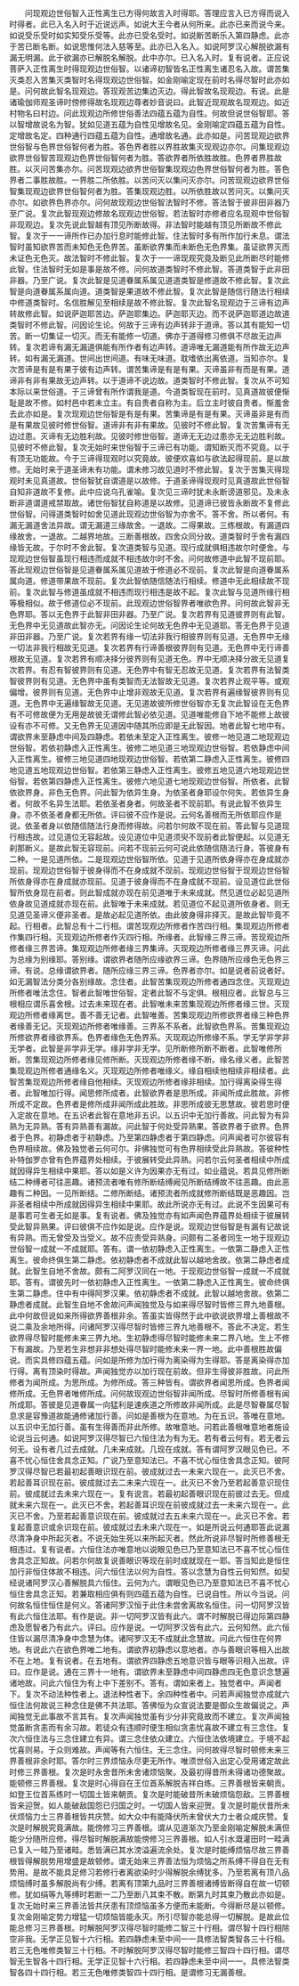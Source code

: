 <!-- { "loadSidebar": true } -->
　　问现观边世俗智入正性离生已方得何故言入时得耶。答理应言入已方得而说入时得者。此已入名入时于近说远声。如说大王今者从何所来。此亦已来而说今来。如说受乐受时如实知受乐受等。此亦已受名受时。如说断苦断乐入第四静虑。此亦于苦已断名断。如说思惟何法入慈等至。此亦已入名入。如说阿罗汉心解脱欲漏有漏无明漏。此于欲漏亦已解脱名解脱。此中亦尔。已入名入时。复有说者。正应说菩萨入正性离生时得现观边世俗智。以诸谛初智皆名正性离生诸忍名入故。谓苦集灭类忍入苦集灭类智时名得现观边世俗智。如金刚喻定现在前时名得尽智时此亦如是。问何故此智名现观边。答现观苦边集边灭边。得此智故名现观边。有说。此是诸瑜伽师观圣谛时傍修得故名现观边尊者妙音说曰。此智近现观故名现观边。如近村物名曰村边。问此现观边所修世俗善法四蕴五蕴为自性。何故但说世俗智耶。答以智增故说名为智。犹如见道五蕴为自性见增故名见。金刚喻定四蕴五蕴为自性。定增故名定。四种通行四蕴五蕴为自性。通增故名通。此亦如是。问苦现观边欲界世俗智与色界世俗智何者为胜。答色界者胜以界胜故集灭现观边亦尔。问集现观边欲界世俗智苦现观边色界世俗智何者为胜。答欲界者所依胜故胜。色界者界胜故胜。以灭问苦集亦尔。问苦现观边欲界世俗智集现观边色界世俗智何者为胜。答色界者二事胜故胜。一界胜二所依胜。以苦问灭以集问灭亦尔。问苦现观边欲界世俗智集现观边欲界世俗智何者为胜。答集现观边胜。以所依胜故以苦问灭。以集问灭亦尔。如欲界色界亦尔。问何故现观边世俗智法智时不修。答法智于彼非田非器乃至广说。复次此智现观边修故名现观边世俗智。若法智时亦修者应名现观中世俗智非现观边。复次先说此智越有顶见所断故得。非法智时能越有顶见所断故不修此智。复次于一一谛所作已办加行息时能修此智。住法智时多有所作加行未息。谓法智时虽知欲界苦而未知色无色界苦。虽断欲界集而未断色无色界集。虽证欲界灭而未证色无色灭。故法智时不修此智。复次于一一谛现观究竟及断见此所断尽时能修此智。住法智时无如是事是故不修。问何故道类智时不修此智。答道类智于此非田非器。乃至广说。复次此智是见道眷属系属见道道类智是修道故不修此智。复次此智是向道眷属系属向道。道类智是果道故不修此智。复次此智是随信行随法行相续中修道类智时。名信胜解见至相续是故不修此智。复次此智名现观边于三谛有边声转故修此智。如说萨迦耶苦边。萨迦耶集边。萨迦耶灭边。而不说萨迦耶道边故道类智时不修此智。问因论生论。何故于三谛有边声转非于道谛。答以其有能知一切苦。断一切集证一切灭。而无有能修一切道。佛亦于道得修习修俱不尽故无边声转。复次若谛有漏无漏道俱能有所作者有边声转。道谛唯无漏道能有所作故无边声转。如有漏无漏道。世间出世间道。有味无味道。耽嗜依出离依道。当知亦尔。复次苦谛是有是有果于彼有边声转。谓苦集谛是有是有果。灭谛虽非有而是有果。道谛非有非有果故无边声转。以于道谛不说边故。道类智时不修此智。复次从不可知本际以来世俗道。于三谛曾有所作谓我是道。今道类智现在前时。见真道故彼便惭耻是故不修。如村邑中若未立主。有自贵者自称为主。后立主时彼自贵者。惭羞舍去此亦如是。复次现观边世俗智是有是有果。苦集谛是有是有果。灭谛虽非是有而是有果故见彼时修世俗智。道谛非有非有果故。见彼时不修此智。复次苦集谛有无边过患。灭谛有无边胜利故。见彼时修世俗智。道谛无无边过患亦无无边胜利故。见彼时不修此智。复次无始时来世俗智于三谛已有功能。谓知断灭而不究竟。以于有顶无功能故。今于三谛得现观时以究竟故。彼便欢喜如与欲法起得现前。是以故修。无始时来于道圣谛未有功能。谓未修习故见道时不修此智。复次于苦集灭得现观时未见真道故。世俗智犹自谓道是以故修。于道圣谛得现观时见真道故此世俗智自知非道故不复修。此中应说乌孔雀喻。复次见三谛时犹未永断谤道邪见。及未永断非道谓道戒禁取故。诸世俗智犹自称道是以故修。见道谛已彼皆永断故不复修此世俗智。问得道类智时如舍见道此现观边世俗智为亦舍不。答不舍。所以者何。有漏无漏道舍法异故。谓无漏道三缘故舍。一退故。二得果故。三练根故。有漏道四缘故舍。一退故。二越界地故。三断善根故。四舍众同分故。道类智时于舍有漏四缘皆无故。于尔时不舍此智。复次道类智与见道。现行成就俱相违故尔时便舍。与现观边世俗智虽现行相违而成就不相违故尔时不舍。问何故修道中此智不现前耶。答此现观边世俗智是见道眷属系属见道故于修道必不现前。复次此智是向道眷属系属向道。修道带果故不现前。复次此智依随信随法行相续。修道中无此相续故不现前。复次此智与修道虽成就不相违而现行相违是故不起。复次此智与见道所缘行相等极相似。故于修道位必不现前。此现观边世俗智界者唯欲色界。问何故此智非无色界耶。答以无色界于此智非田非器。乃至广说。复次若界有见道彼界则有此智。无色界中无见道故此智亦无。问因论生论何故无色界中无见道耶。答无色界于见道非田非器。乃至广说。复次若界有缘一切法非我行相彼界则有见道。无色界中无缘一切法非我行相故无见道。复次若界有行谛善根彼界则有见道。无色界中无行谛善根故无见道。复次若界有顺决择分彼界则有见道无色。界中无顺决择分故无见道复次若界。有忍有智彼界则有见道。无色界中有智无忍故无见道。复次若界有法智类智彼界则有见道。无色界中虽有类智而无法智故无见道。复次若界止观平等。或观偏增。彼界则有见道。无色界中止增非观故无见道。复次若界有遍缘智彼界则有见道。无色界中无遍缘智故无见道。无见道故彼所修世俗智亦无复次此智设在无色界有不可修故便为无用是故彼无谓修此智必依见道。见道唯能修自下地不能修上故彼设有亦不可修。又无色界无见道因中随其所应即是无此智因。地者此智七地中有。谓欲界未至静虑中间及四静虑。若依未至定入正性离生。彼修一地见道二地现观边世俗智。若依初静虑入正性离生。彼修二地见道三地现观边世俗智。若依静虑中间入正性离生。彼修三地见道四地现观边世俗智。若依第二静虑入正性离生。彼修四地见道五地现观边世俗智。若依第三静虑入正性离生。彼修五地见道六地现观边世俗智。若依第四静虑入正性离生。彼修六地见道七地现观边世俗智。所依者。此智依欲界身。非色无色界。问此智为依异生身。为依圣者身耶设尔何失。若依异生身者。何故不名异生法耶。若依圣者身者。何故圣者不现前耶。有说此智不依异生身。亦不依圣者身都无所依。评曰彼不应作是说。云何名善根而无所依耶应作是说。依圣者身以依随信随法行身而修得故。问若尔何故不现在前。答此智与见道现行相违故。过见道位无容起故。设见道位中见道须臾不现前者此智便起。以见道无刹那断义。是故此智无容现前。问若不现前云何可说此依随信随法行身。答彼身有二种。一是见道所依。二是现观边世俗智所依。见道于见道所依身得亦在身成就亦现前。现观边世俗智于彼身得而不在身成就不现前。现观边世俗智于现观边世俗智所依身得亦在身成就亦现前。见道于彼身得而不在身成就不现前。设见道位此世俗智所依身现在前者。则此智成就亦现在前见道唯于未来成就。然见道位必起见道所依身故见道成就亦现在前。此智唯于未来成就。若见道位不起见道所依身者。则无见道见圣谛义便非圣者。是故必起见道所依。由此彼身得非择灭。是故此智毕竟不起。行相者。此智总有十二行相。谓苦现观边所修者作苦四行相。集现观边所修者作集四行相。灭现观边所修者作灭四行相。所缘者。此智缘三界三谛。苦现观边所修者缘三界苦谛。集现观边所修者缘三界集谛。灭现观边所修者缘三界灭谛。问此为总缘为别缘耶。答别缘。谓欲界者随所应缘欲界三谛。色界随所应缘色无色界三谛。有说。总缘谓欲界者。随所应缘三界三谛。色界者亦尔。如是说者前说者好。如无漏智法分类分各别缘故。念住者。此智苦集现观边所修者通四念住。灭现观边所修者唯法念住。智者此智唯世俗智。定者此智不与定俱。根相应者。此智总与三根相应谓乐喜舍根。过去未来现在者。此智唯未来苦集现观边所修者缘三世。灭现观边所修者缘离世。善不善无记者。此智唯善。苦集现观边所修欲界者缘三种色界者缘善无记。灭现观边所修者唯缘善。三界系不系者。此智欲色界系。苦集现观边所修欲界者缘欲界系。色界者缘色无色界系。灭现观边所修缘不系。学无学非学非无学者。此智是非学非无学。缘非学非无学。见所断修所断不断者。此智唯修所断。苦集现观边所修者缘见修所断。灭现观边所修者缘不断。缘名缘义者。此智苦集现观边所修者通缘名义。灭现观边所修者唯缘义。缘自相续他相续非相续者。此智苦集现观边所修者缘自他相续。灭现观边所修者缘非相续。加行得离染得生得者。此智唯加行得。闻思修所成者。此智欲界者是思所成。非闻所成此胜故。非修所成不定故。色界者是修所成非闻所成此胜故。非思所成彼无思慧故。彼若思时便入定故在意地。在五识者此智在意地非五识。以五识中无加行善故。问此智为有异熟为无异熟。答有异熟善有漏故。问此智于何处受异熟果。答欲界者于欲界。色界者于色界。初静虑者于初静虑。乃至第四静虑者于第四静虑。问声闻者可尔彼容有色界相续故。佛及独觉者云何可尔。非佛独觉可有色界相续受此异熟故。答彼种性补特伽罗亦曾有色界蕴界处相续。于彼展转受此异熟。问若尔云何圣者相续中所成就因得异生相续中果耶。答以如是义许为因果亦无有过。如业蕴说。若具见修所断结二种缚者可往恶趣。诸预流者唯有修所断结缚阙见所断结缚故不往恶趣。由此恶趣有二种因。一见所断结。二修所断结。诸预流者所成就修所断结既是恶趣因。岂非圣者相续中所成就因得异生相续中果耶。故此所说亦无有过。此说不生因果可有是事若可生者无如是事。复有说者。佛及独觉亦有如声闻色界蕴界处相续于彼展转受此智异熟果。评曰彼俱不应作如是说。应作是说。现观边世俗智是有漏有记故说有异熟。而无曾受及当受义。故不应责受异熟身。问颇有二圣者同生一地于现观边世俗智一成就一不成就耶。答有。谓一依初静虑入正性离生。一依第二静虑入正性离生。彼命终俱生第二静虑。依初静虑者不成就此智以越地舍故。依第二静虑者成就。此智生自地不舍故。颇有二阿罗汉同在一地。于现观边世俗智一成就一不成就耶。答有。谓彼先时一依初静虑入正性离生。一依第二静虑入正性离生。彼命终俱生第二静虑。住中有中得阿罗汉果。依初静虑者不成就。此智以越地舍故。依第二静虑者成就。此智生自地不舍故问声闻独觉及与如来得尽智时皆修三界九地善根。此中何故但说如来所得欲界善根非余。答虽实皆得然于此中欲说欲界增上善根故不说二乘及余地所得。问诸阿罗汉得尽智时皆修三界九地善根不。答此不决定。若生欲界得尽智时能修未来三界九地。生初静虑得尽智时能修未来二界八地。生上不修下有漏故。乃至若生非想非非想处得尽智时能修未来一界一地。此中善根胜故偏说。而实具修四蕴五蕴。问如是所修为加行得为离染得为生得耶。答是离染得亦加行得。离有顶染时得故。声闻独觉亦以加行现在前故。但非生得彼非胜故。问此所修者为闻所成。为思所成。为修所成。答三种皆有。谓欲界者闻思所成。色界者闻修所成。无色界者唯修所成。问何故现观边世俗智非闻所成。尽智时所修善根有闻所成耶。答彼是见道眷属一向猛利是速疾道之所修故非闻所成。此是尽智眷属尽智息求是容豫道故能通修诸加行善。问如是善根为在意地。为在五识。答唯在意地。以五识中无加行善。虽有生得善而非此所修。故唯意地。问若此善根唯意地者施设论说当云何通。如说阿罗汉得尽智已六恒住法为有为无。若有者云何有。若无者云何无。设有者几过去成就。几未来成就。几现在成就。答有谓阿罗汉眼见色已。不喜不忧心恒住舍具念正知。广说乃至意知法已。不喜不忧心恒住舍具念正知。彼阿罗汉得尽智已若最初起善眼识现在前。彼成就过去一未来六现在一。此灭已不舍。若起善耳识现在前。彼成就过去二未来六现在一。此灭已不舍乃至若起善意识现住前。彼成就过去未来六现在一。复有说言。若最初起善眼识现在前彼过去无。但成就未来六现在一。此灭已不舍。若起善耳识现在前彼成就过去一未来六现在一。此灭已不舍。乃至若起善意识现在前。彼成就过去五未来六现在一。此灭已不舍。若复起善意识或余识现在前。彼成就过去未来六现在一。如是所说云何通耶答此说漏尽清净身中所起灭者。不说无始生死以来所起灭者。然此所说非尽智时所修善根无相违过。复有说者。六恒住法亦唯意地以说眼见色已乃至意知法已不喜不忧心恒住舍具念正知故。问若尔何故复说善眼识等现在前时成就现在一耶。答当知此是恒住加行非恒住体故不相违。问六恒住法以何为自性。答以念慧为自性云何知然。如契经说诸阿罗汉心善解脱具六恒住。云何为六。谓眼见色已乃至意知法已不喜不忧心恒住舍具念正知。若兼取相应俱有则四蕴五蕴为自性。已说自性。所以今当说。问何故名恒住恒住是何义。答诸阿罗汉恒于此住未尝舍离故名恒住。问一切阿罗汉皆有此六恒住法耶。有作是说。非一切阿罗汉皆有此六。谓不时解脱已得边际第四静虑及愿智者乃有此六。评曰。应作是说。一切阿罗汉皆有此六。云何知然。此六恒住皆以漏尽清净身中念慧为体。诸阿罗汉无不成就此念慧故。问此六恒住在何界地。有说此六在欲色界唯二地有。谓欲界初静虑以意地者。亦与善眼识等相入出故不在上地。复有说者。在五地有。谓欲界四静虑五地意识皆与眼等识相入出故。评曰。应作是说。通在三界十一地有。谓欲界未至静虑中间四静虑四无色意识念慧遍诸地故。问此六恒住为有上中下差别不。答有。谓如来者上。独觉者中。声闻者下。复次不动法种性者上。退法种性者下。余四种性者中。问若声闻独觉亦成就六恒住法何故说三种念住是佛不共法耶。答佛恒为众宣说法要是御众生故偏说之。声闻独觉无此事故不言其有。复次声闻独觉虽有少分非究竟故而不建立。复次声闻独觉虽断贪恚而有余习故。若徒众有违顺时便生相似贪恚忧喜故不建立有三念住。复次六恒住法与三念住建立有异。谓三念住依众建立。六恒住法依境建立。于境不起忧喜则易。于众则难故。声闻等有六恒住。无三念住。问何故得尽智时顿修未来三界善根非余时耶。答尔时三界烦恼永尽更无所作。唯须世俗入出定心受用诸定故此时修三界善根。复次是时永舍昔所未舍诸烦恼聚。及最初得昔所未得诸功德聚故。能顿修三界善根。复次是时心得自在王位首系解脱吉祥白练。三界善根皆来朝贡。如登王位首系练时一切国土皆来朝贡。复次是时能破昔所未破烦恼怨敌。三界善根皆来迎贺。如人能破敌国怨已归国之时。一切国人皆来迎贺。复次是时能伏昔所未伏烦恼力士三界善根皆共庆赞。如大众中有能降伏所未曾伏大力士者众咸庆赞。复次是时解脱究竟满故。能傍修习三界善根。谓从见道渐次乃至金刚喻定解脱未满但能少分随所应修。得尽智时解脱满故能傍修习三界善根。如人引水溉灌田时一畦满已复入一畦乃至诸畦。悉皆满已其水滂溢遍流余处。复次是时能缚烦恼尽故三界善根皆得解脱势用增盛是故顿修。谓无始来三界善法恒为烦恼之所系缚不得自在无有势用。是故不能具足修习若修行者离欲染时少得解脱余缚犹多。乃至若离有顶八品烦恼缚时虽多解脱尚有少缚。若离有顶第九品时三界善根诸缚皆断得自在故一切顿修。犹如绢等九等缚时若断一二乃至断八其束不散。断第九时其束乃散此亦如是。复次无始时来三界善法皆共厌患有顶烦恼虽多方便而未能断。今得断尽是以顿修。复次金刚喻定势力增猛一切烦恼皆能永灭。所引尽智亦能总得一切解脱。是故此位能总修习三界善根。时解脱阿罗汉得尽智时能修二智三十行相。谓尽智十四行相除空非我。无学正见智十六行相。若四静虑未至中间一一具修法智类智各三十行相。若三无色唯修类智三十行相。不时解脱阿罗汉得尽智时能修三智四十四行相。谓尽智无生智各十四行相。无学正见智十六行相。若四静虑未至中间一一。具修法智类智各四十四行相。若三无色唯修类智四十四行相。是谓修习无漏善根。
